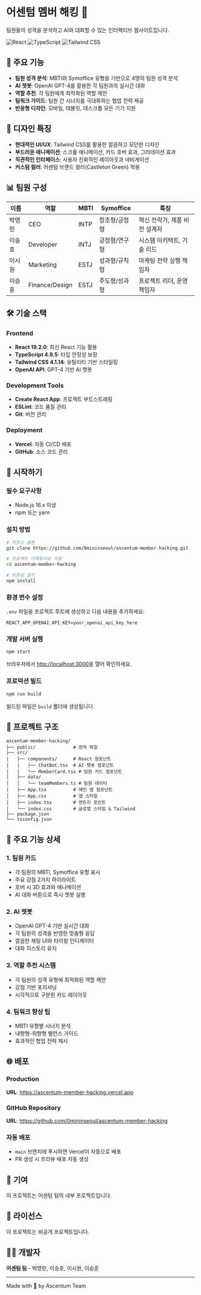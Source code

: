 # 어센텀 멤버 해킹 👥

팀원들의 성격을 분석하고 AI와 대화할 수 있는 인터랙티브 웹사이트입니다.

![React](https://img.shields.io/badge/React-19.2.0-61DAFB?style=flat-square&logo=react&logoColor=white)
![TypeScript](https://img.shields.io/badge/TypeScript-4.9.5-3178C6?style=flat-square&logo=typescript&logoColor=white)
![Tailwind CSS](https://img.shields.io/badge/Tailwind%20CSS-4.1.14-06B6D4?style=flat-square&logo=tailwindcss&logoColor=white)

## 🌟 주요 기능

- **팀원 성격 분석**: MBTI와 Symoffice 유형을 기반으로 4명의 팀원 성격 분석
- **AI 챗봇**: OpenAI GPT-4를 활용한 각 팀원과의 실시간 대화
- **역할 추천**: 각 팀원에게 최적화된 역할 제안
- **팀워크 가이드**: 팀원 간 시너지를 극대화하는 협업 전략 제공
- **반응형 디자인**: 모바일, 태블릿, 데스크톱 모든 기기 지원

## 🎨 디자인 특징

- **현대적인 UI/UX**: Tailwind CSS를 활용한 깔끔하고 모던한 디자인
- **부드러운 애니메이션**: 스크롤 애니메이션, 카드 호버 효과, 그라데이션 효과
- **직관적인 인터페이스**: 사용자 친화적인 레이아웃과 네비게이션
- **커스텀 컬러**: 어센텀 브랜드 컬러(Castleton Green) 적용

## 📊 팀원 구성

| 이름 | 역할 | MBTI | Symoffice | 특징 |
|------|------|------|-----------|------|
| 박영민 | CEO | INTP | 창조형/긍정형 | 혁신 전략가, 제품 비전 설계자 |
| 이승호 | Developer | INTJ | 긍정형/연구형 | 시스템 아키텍트, 기술 리드 |
| 이시원 | Marketing | ESTJ | 성과형/규칙형 | 마케팅 전략 실행 책임자 |
| 이승훈 | Finance/Design | ESTJ | 주도형/성과형 | 프로젝트 리더, 운영 책임자 |

## 🛠️ 기술 스택

### Frontend
- **React 19.2.0**: 최신 React 기능 활용
- **TypeScript 4.9.5**: 타입 안정성 보장
- **Tailwind CSS 4.1.14**: 유틸리티 기반 스타일링
- **OpenAI API**: GPT-4 기반 AI 챗봇

### Development Tools
- **Create React App**: 프로젝트 부트스트래핑
- **ESLint**: 코드 품질 관리
- **Git**: 버전 관리

### Deployment
- **Vercel**: 자동 CI/CD 배포
- **GitHub**: 소스 코드 관리

## 🚀 시작하기

### 필수 요구사항

- Node.js 16.x 이상
- npm 또는 yarn

### 설치 방법

```bash
# 저장소 클론
git clone https://github.com/0mininseoul/ascentum-member-hacking.git

# 프로젝트 디렉토리로 이동
cd ascentum-member-hacking

# 의존성 설치
npm install
```

### 환경 변수 설정

`.env` 파일을 프로젝트 루트에 생성하고 다음 내용을 추가하세요:

```env
REACT_APP_OPENAI_API_KEY=your_openai_api_key_here
```

### 개발 서버 실행

```bash
npm start
```

브라우저에서 [http://localhost:3000](http://localhost:3000)을 열어 확인하세요.

### 프로덕션 빌드

```bash
npm run build
```

빌드된 파일은 `build` 폴더에 생성됩니다.

## 📁 프로젝트 구조

```
ascentum-member-hacking/
├── public/              # 정적 파일
├── src/
│   ├── components/      # React 컴포넌트
│   │   ├── ChatBot.tsx  # AI 챗봇 컴포넌트
│   │   └── MemberCard.tsx # 팀원 카드 컴포넌트
│   ├── data/
│   │   └── teamMembers.ts # 팀원 데이터
│   ├── App.tsx          # 메인 앱 컴포넌트
│   ├── App.css          # 앱 스타일
│   ├── index.tsx        # 엔트리 포인트
│   └── index.css        # 글로벌 스타일 & Tailwind
├── package.json
└── tsconfig.json
```

## 🎯 주요 기능 상세

### 1. 팀원 카드
- 각 팀원의 MBTI, Symoffice 유형 표시
- 주요 강점 2가지 하이라이트
- 호버 시 3D 효과와 애니메이션
- AI 대화 버튼으로 즉시 챗봇 실행

### 2. AI 챗봇
- OpenAI GPT-4 기반 실시간 대화
- 각 팀원의 성격을 반영한 맞춤형 응답
- 깔끔한 채팅 UI와 타이핑 인디케이터
- 대화 히스토리 유지

### 3. 역할 추천 시스템
- 각 팀원의 성격 유형에 최적화된 역할 제안
- 강점 기반 포지셔닝
- 시각적으로 구분된 카드 레이아웃

### 4. 팀워크 향상 팁
- MBTI 유형별 시너지 분석
- 내향형-외향형 밸런스 가이드
- 효과적인 협업 전략 제시

## 🌐 배포

### Production
**URL**: https://ascentum-member-hacking.vercel.app

### GitHub Repository
**URL**: https://github.com/0mininseoul/ascentum-member-hacking

### 자동 배포
- `main` 브랜치에 푸시하면 Vercel이 자동으로 배포
- PR 생성 시 프리뷰 배포 자동 생성

## 🤝 기여

이 프로젝트는 어센텀 팀의 내부 프로젝트입니다.

## 📄 라이선스

이 프로젝트는 비공개 프로젝트입니다.

## 👨‍💻 개발자

**어센텀 팀** - 박영민, 이승호, 이시원, 이승훈

---

Made with 💚 by Ascentum Team
